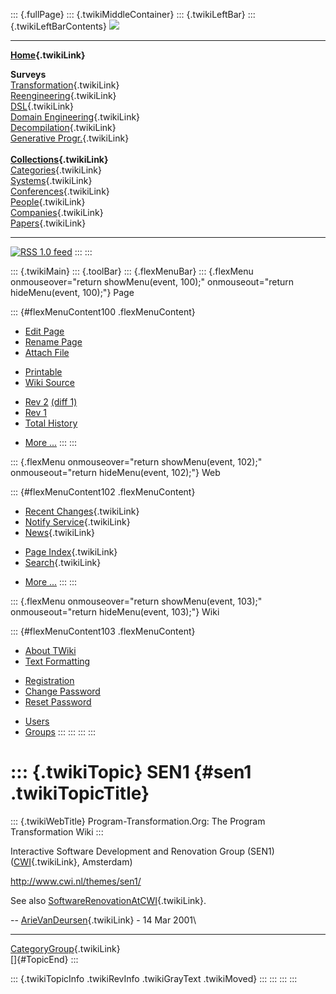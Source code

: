 ::: {.fullPage}
::: {.twikiMiddleContainer}
::: {.twikiLeftBar}
::: {.twikiLeftBarContents}
![](../pub/transformation.gif)

------------------------------------------------------------------------

**[Home](WebHome){.twikiLink}**

**Surveys**\
[Transformation](ProgramTransformation){.twikiLink}\
[Reengineering](ReengineeringWiki){.twikiLink}\
[DSL](DomainSpecificLanguages){.twikiLink}\
[Domain Engineering](DomainEngineering){.twikiLink}\
[Decompilation](DeCompilation){.twikiLink}\
[Generative Progr.](GenerativeProgrammingWiki){.twikiLink}\
\
**[Collections](CategoryCollection){.twikiLink}**\
[Categories](CategoryCategory){.twikiLink}\
[Systems](TransformationSystems){.twikiLink}\
[Conferences](TransformationConferences){.twikiLink}\
[People](TransformationPeople){.twikiLink}\
[Companies](TransformationCompanies){.twikiLink}\
[Papers](CategoryPaper){.twikiLink}

------------------------------------------------------------------------

[![](../pub/rss.gif "RSS 1.0 feed")](WebRss@skin=rss)
:::
:::

::: {.twikiMain}
::: {.toolBar}
::: {.flexMenuBar}
::: {.flexMenu onmouseover="return showMenu(event, 100);" onmouseout="return hideMenu(event, 100);"}
Page

::: {#flexMenuContent100 .flexMenuContent}
-   [Edit
    Page](http://www.program-transformation.org/edit/Transform/SEN1?t=1536826560)
-   [Rename
    Page](http://www.program-transformation.org/rename/Transform/SEN1)
-   [Attach
    File](http://www.program-transformation.org/attach/Transform/SEN1)

<!-- -->

-   [Printable](http://www.program-transformation.org/view/Transform/SEN1?skin=print.pattern)
-   [Wiki
    Source](http://www.program-transformation.org/view/Transform/SEN1?skin=text&raw=on&contenttype=text/plain)

<!-- -->

-   [Rev
    2](http://www.program-transformation.org/view/Transform/SEN1?rev=1.2)
    [(diff 1)](http://www.program-transformation.org/rdiff/Transform/SEN1?rev1=1.2&rev2=1.1)
-   [Rev
    1](http://www.program-transformation.org/view/Transform/SEN1?rev=1.1)
-   [Total
    History](http://www.program-transformation.org/rdiff/Transform/SEN1)

<!-- -->

-   [More
    \...](http://www.program-transformation.org/oops/Transform/SEN1?template=oopsmore&param1=1.2&param2=1.2)
:::
:::

::: {.flexMenu onmouseover="return showMenu(event, 102);" onmouseout="return hideMenu(event, 102);"}
Web

::: {#flexMenuContent102 .flexMenuContent}
-   [Recent Changes](WebChanges){.twikiLink}
-   [Notify Service](WebNotify){.twikiLink}
-   [News](WebNews){.twikiLink}

<!-- -->

-   [Page Index](WebIndex){.twikiLink}
-   [Search](WebSearch){.twikiLink}

<!-- -->

-   [More
    \...](http://www.program-transformation.org/oops/Transform/SEN1?template=oopsmore&param1=1.2&param2=1.2)
:::
:::

::: {.flexMenu onmouseover="return showMenu(event, 103);" onmouseout="return hideMenu(event, 103);"}
Wiki

::: {#flexMenuContent103 .flexMenuContent}
-   [About
    TWiki](http://www.program-transformation.org/view/TWiki/WebHome)
-   [Text
    Formatting](http://www.program-transformation.org/view/TWiki/TextFormattingRules)

<!-- -->

-   [Registration](http://www.program-transformation.org/view/TWiki/TWikiRegistration)
-   [Change
    Password](http://www.program-transformation.org/view/TWiki/ChangePassword)
-   [Reset
    Password](http://www.program-transformation.org/view/TWiki/ResetPassword)

<!-- -->

-   [Users](http://www.program-transformation.org/view/Main/TWikiUsers)
-   [Groups](http://www.program-transformation.org/view/Main/TWikiGroups)
:::
:::
:::
:::

::: {.twikiTopic}
SEN1 {#sen1 .twikiTopicTitle}
====

::: {.twikiWebTitle}
Program-Transformation.Org: The Program Transformation Wiki
:::

Interactive Software Development and Renovation Group (SEN1)
([CWI](CWI){.twikiLink}, Amsterdam)

<http://www.cwi.nl/themes/sen1/>

See also [SoftwareRenovationAtCWI](SoftwareRenovationAtCWI){.twikiLink}.

\-- [ArieVanDeursen](../Main/ArieVanDeursen){.twikiLink} - 14 Mar 2001\

------------------------------------------------------------------------

[CategoryGroup](CategoryGroup){.twikiLink}\
[]{#TopicEnd}
:::

::: {.twikiTopicInfo .twikiRevInfo .twikiGrayText .twikiMoved}
:::
:::
:::
:::
